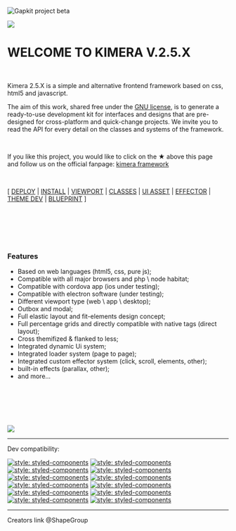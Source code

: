 ![Gapkit project beta](https://github.com/ShapeGroup/kimera-frontend-framework/projects)


![](https://raw.githubusercontent.com/ShapeGroup/kimera-frontend-framework/master/storage/mainbanner.jpg)

# WELCOME TO KIMERA V.2.5.X

&nbsp;

Kimera 2.5.X is a simple and alternative frontend framework based on css, html5 and javascript.

The aim of this work, shared free under the [GNU license](https://github.com/ShapeGroup/kimera-frontend-framework/blob/master/LICENSE), is to generate a ready-to-use development kit for interfaces and designs that are pre-designed for cross-platform and quick-change projects.
We invite you to read the API for every detail on the classes and systems of the framework.

&nbsp;

If you like this project, you would like to click on the ★ above this page<br />
and follow us on the official fanpage: [kimera framework](https://www.facebook.com/KimeraFramework/)



&nbsp;

[ [DEPLOY](https://github.com/ShapeGroup/kimera-frontend-framework/tree/master/deployed) | [INSTALL](https://github.com/ShapeGroup/kimera-frontend-framework/wiki/API-::-INSTALL) | [VIEWPORT](https://github.com/ShapeGroup/kimera-frontend-framework/wiki/API-::-VIEWPORTS) | [CLASSES](https://github.com/ShapeGroup/kimera-frontend-framework/wiki/API-::-CLASSES) | [UI ASSET](https://github.com/ShapeGroup/kimera-frontend-framework/wiki/API-::-UI-ASSET) | [EFFECTOR](https://github.com/ShapeGroup/kimera-frontend-framework/wiki/API-::-EFFECTOR) | [THEME DEV](https://github.com/ShapeGroup/kimera-frontend-framework/wiki/GL-::-THEME) | [BLUEPRINT]() ]


&nbsp;
---
&nbsp;

### Features

- Based on web languages (html5, css, pure js);
- Compatible with all major browsers and php \ node habitat;
- Compatible with cordova app (ios under testing);
- Compatible with electron software (under testing);
- Different viewport type (web \ app \ desktop);
- Outbox and modal;
- Full elastic layout and fit-elements design concept;
- Full percentage grids and directly compatible with native tags (direct layout);
- Cross themifized & flanked to less;
- Integrated dynamic Ui system;
- Integrated loader system (page to page);
- Integrated custom effector system (click, scroll, elements, other);
- built-in effects (parallax, other);
- and more...


&nbsp;
---


&nbsp;

![](https://raw.githubusercontent.com/ShapeGroup/kimera-frontend-framework/master/storage/generaltester.jpg)

---


Dev compatibility:

[![style: styled-components](https://raw.githubusercontent.com/ShapeGroup/kimera-frontend-framework/master/storage/testericon.angular.jpg)](https://angular.io/)  [![style: styled-components](https://raw.githubusercontent.com/ShapeGroup/kimera-frontend-framework/master/storage/testericon.cordova.jpg)](https://cordova.apache.org/)  [![style: styled-components](https://raw.githubusercontent.com/ShapeGroup/kimera-frontend-framework/master/storage/testericon.css3.jpg)](https://developer.mozilla.org/en-US/docs/Web/CSS)  [![style: styled-components](https://raw.githubusercontent.com/ShapeGroup/kimera-frontend-framework/master/storage/testericon.electron.jpg)](https://electronjs.org/)  [![style: styled-components](https://raw.githubusercontent.com/ShapeGroup/kimera-frontend-framework/master/storage/testericon.html5.jpg)](https://developer.mozilla.org/en-US/docs/Web/HTML)  [![style: styled-components](https://raw.githubusercontent.com/ShapeGroup/kimera-frontend-framework/master/storage/testericon.includer.jpg)](https://github.com/ShapeGroup)  [![style: styled-components](https://raw.githubusercontent.com/ShapeGroup/kimera-frontend-framework/master/storage/testericon.jquery.jpg)](https://jquery.com/)  [![style: styled-components](https://raw.githubusercontent.com/ShapeGroup/kimera-frontend-framework/master/storage/testericon.nodejs.jpg)](https://nodejs.org/)  [![style: styled-components](https://raw.githubusercontent.com/ShapeGroup/kimera-frontend-framework/master/storage/testericon.php.jpg)](http://www.wampserver.com)  [![style: styled-components](https://raw.githubusercontent.com/ShapeGroup/kimera-frontend-framework/master/storage/testericon.purejs.jpg)](https://developer.mozilla.org/en-US/docs/Web/JavaScript)  [![style: styled-components](https://raw.githubusercontent.com/ShapeGroup/kimera-frontend-framework/master/storage/testericon.react.jpg)](https://reactjs.org/)  [![style: styled-components](https://raw.githubusercontent.com/ShapeGroup/kimera-frontend-framework/master/storage/testericon.rora.jpg)](https://github.com/ShapeGroup/rora-js)


---

Creators link @ShapeGroup
